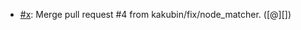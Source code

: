 * [#x](https://github.com/kakubin/rubocop-grape/pull/x): Merge pull request #4 from kakubin/fix/node_matcher. ([@][])
